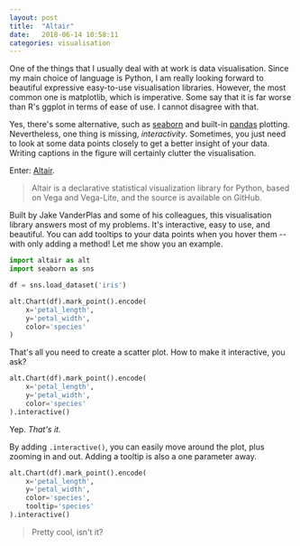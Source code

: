 ```yaml
---
layout: post
title:  "Altair"
date:   2018-06-14 10:58:11
categories: visualisation
---
```


One of the things that I usually deal with at work is data visualisation. Since my main choice of language is Python, I am really looking forward to beautiful expressive easy-to-use visualisation libraries. However, the most common one is matplotlib, which is imperative. Some say that it is far worse than R's ggplot in terms of ease of use. I cannot disagree with that.

Yes, there's some alternative, such as [seaborn](https://seaborn.pydata.org/) and built-in [pandas](https://pandas.pydata.org/pandas-docs/stable/visualization.html) plotting. Nevertheless, one thing is missing, *interactivity*. Sometimes, you just need to look at some data points closely to get a better insight of your data. Writing captions in the figure will certainly clutter the visualisation.

Enter: [Altair](https://altair-viz.github.io/).

> Altair is a declarative statistical visualization library for Python, based on Vega and Vega-Lite, and the source is available on GitHub.

Built by Jake VanderPlas and some of his colleagues, this visualisation library answers most of my problems. It's interactive, easy to use, and beautiful. You can add tooltips to your data points when you hover them -- with only adding a method! Let me show you an example.

```python
import altair as alt
import seaborn as sns

df = sns.load_dataset('iris')

alt.Chart(df).mark_point().encode(
    x='petal_length',
    y='petal_width',
    color='species'
)
```

That's all you need to create a scatter plot. How to make it interactive, you ask?

```python
alt.Chart(df).mark_point().encode(
    x='petal_length',
    y='petal_width',
    color='species'
).interactive()
```

Yep. *That's it.*

By adding `.interactive()`, you can easily move around the plot, plus zooming in and out. Adding a tooltip is also a one parameter away.

```python
alt.Chart(df).mark_point().encode(
    x='petal_length',
    y='petal_width',
    color='species',
    tooltip='species'
).interactive()
```

> Pretty cool, isn't it?